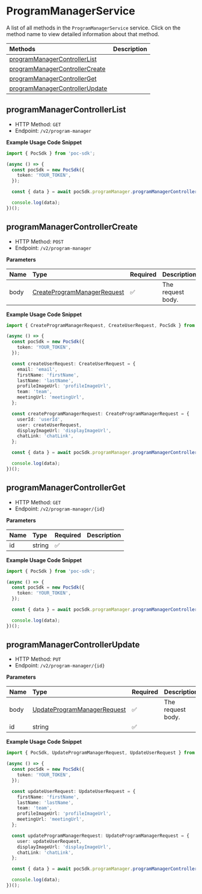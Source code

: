 # ProgramManagerService

A list of all methods in the `ProgramManagerService` service. Click on the method name to view detailed information about that method.

| Methods                                                           | Description |
| :---------------------------------------------------------------- | :---------- |
| [programManagerControllerList](#programmanagercontrollerlist)     |             |
| [programManagerControllerCreate](#programmanagercontrollercreate) |             |
| [programManagerControllerGet](#programmanagercontrollerget)       |             |
| [programManagerControllerUpdate](#programmanagercontrollerupdate) |             |

## programManagerControllerList

- HTTP Method: `GET`
- Endpoint: `/v2/program-manager`

**Example Usage Code Snippet**

```typescript
import { PocSdk } from 'poc-sdk';

(async () => {
  const pocSdk = new PocSdk({
    token: 'YOUR_TOKEN',
  });

  const { data } = await pocSdk.programManager.programManagerControllerList();

  console.log(data);
})();
```

## programManagerControllerCreate

- HTTP Method: `POST`
- Endpoint: `/v2/program-manager`

**Parameters**

| Name | Type                                                                    | Required | Description       |
| :--- | :---------------------------------------------------------------------- | :------- | :---------------- |
| body | [CreateProgramManagerRequest](../models/CreateProgramManagerRequest.md) | ✅       | The request body. |

**Example Usage Code Snippet**

```typescript
import { CreateProgramManagerRequest, CreateUserRequest, PocSdk } from 'poc-sdk';

(async () => {
  const pocSdk = new PocSdk({
    token: 'YOUR_TOKEN',
  });

  const createUserRequest: CreateUserRequest = {
    email: 'email',
    firstName: 'firstName',
    lastName: 'lastName',
    profileImageUrl: 'profileImageUrl',
    team: 'team',
    meetingUrl: 'meetingUrl',
  };

  const createProgramManagerRequest: CreateProgramManagerRequest = {
    userId: 'userId',
    user: createUserRequest,
    displayImageUrl: 'displayImageUrl',
    chatLink: 'chatLink',
  };

  const { data } = await pocSdk.programManager.programManagerControllerCreate(createProgramManagerRequest);

  console.log(data);
})();
```

## programManagerControllerGet

- HTTP Method: `GET`
- Endpoint: `/v2/program-manager/{id}`

**Parameters**

| Name | Type   | Required | Description |
| :--- | :----- | :------- | :---------- |
| id   | string | ✅       |             |

**Example Usage Code Snippet**

```typescript
import { PocSdk } from 'poc-sdk';

(async () => {
  const pocSdk = new PocSdk({
    token: 'YOUR_TOKEN',
  });

  const { data } = await pocSdk.programManager.programManagerControllerGet('id');

  console.log(data);
})();
```

## programManagerControllerUpdate

- HTTP Method: `PUT`
- Endpoint: `/v2/program-manager/{id}`

**Parameters**

| Name | Type                                                                    | Required | Description       |
| :--- | :---------------------------------------------------------------------- | :------- | :---------------- |
| body | [UpdateProgramManagerRequest](../models/UpdateProgramManagerRequest.md) | ✅       | The request body. |
| id   | string                                                                  | ✅       |                   |

**Example Usage Code Snippet**

```typescript
import { PocSdk, UpdateProgramManagerRequest, UpdateUserRequest } from 'poc-sdk';

(async () => {
  const pocSdk = new PocSdk({
    token: 'YOUR_TOKEN',
  });

  const updateUserRequest: UpdateUserRequest = {
    firstName: 'firstName',
    lastName: 'lastName',
    team: 'team',
    profileImageUrl: 'profileImageUrl',
    meetingUrl: 'meetingUrl',
  };

  const updateProgramManagerRequest: UpdateProgramManagerRequest = {
    user: updateUserRequest,
    displayImageUrl: 'displayImageUrl',
    chatLink: 'chatLink',
  };

  const { data } = await pocSdk.programManager.programManagerControllerUpdate('id', updateProgramManagerRequest);

  console.log(data);
})();
```

<!-- This file was generated by liblab | https://liblab.com/ -->
